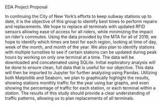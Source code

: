 EDA Project Proposal

In continuing the City of New York’s efforts to keep subway stations up to date, it is the objective of this group to identify best times to perform repairs and replacements. We hope to replace all terminals with updated RFID sensors allowing ease of access for all riders, while minimizing the impact on rider’s commutes. Using the data provided by the MTA for all of 2019, we hope to identify which times are best for each region, looking at time of day, week of the month, and month of the year. We also plan to identify stations with multiple turnstiles to see if certain stations can be updated during peak hours by working on only one terminal at a time. The data will be downloaded and concatenated using SQLite. Initial exploratory analysis will be done to ensure clean, full data that is useful for our objective. This data will then be imported to Jupyter for further analyzing using Pandas. Utilizing both Matplotlib and Seaborn, we plan to graphically highlight the results, showing stations monthly traffic for the year using bar graphs, and even showing the percentage of traffic for each station, or each terminal within a station. The results of this study should provide a clear understanding of traffic patterns, allowing us to plan replacements of all terminals. 
